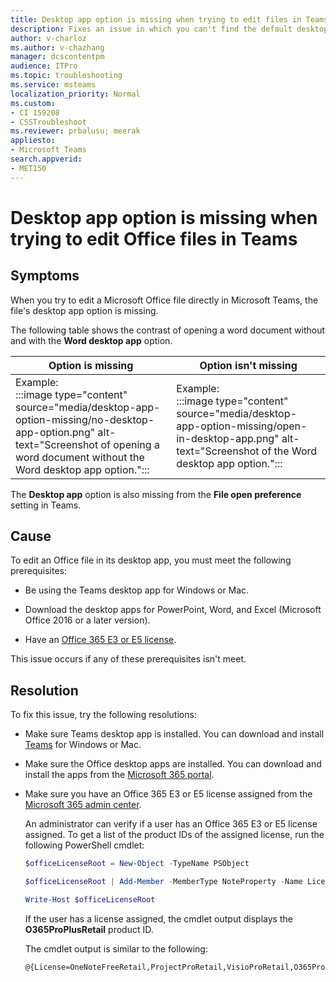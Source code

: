 ```yaml
---
title: Desktop app option is missing when trying to edit files in Teams
description: Fixes an issue in which you can't find the default desktop app option to edit an Office file in Teams.
author: v-charloz
ms.author: v-chazhang
manager: dcscontentpm
audience: ITPro 
ms.topic: troubleshooting 
ms.service: msteams
localization_priority: Normal
ms.custom: 
- CI 159208
- CSSTroubleshoot
ms.reviewer: prbalusu; meerak
appliesto:
- Microsoft Teams
search.appverid: 
- MET150
---
```


# Desktop app option is missing when trying to edit Office files in Teams

## Symptoms

When you try to edit a Microsoft Office file directly in Microsoft Teams, the file's desktop app option is missing.

The following table shows the contrast of opening a word document without and with the **Word desktop app** option.

|Option is missing |Option isn't missing   |
|----------|-----------|
|Example:<br>:::image type="content" source="media/desktop-app-option-missing/no-desktop-app-option.png" alt-text="Screenshot of opening a word document without the Word desktop app option.":::<br>|Example:<br> :::image type="content" source="media/desktop-app-option-missing/open-in-desktop-app.png" alt-text="Screenshot of the Word desktop app option.":::|

The **Desktop app** option is also missing from the **File open preference** setting in Teams.

## Cause

To edit an Office file in its desktop app, you must meet the following prerequisites:

- Be using the Teams desktop app for Windows or Mac.

- Download the desktop apps for PowerPoint, Word, and Excel (Microsoft Office 2016 or a later version).

- Have an [Office 365 E3 or E5 license](https://www.microsoft.com/microsoft-365/enterprise/compare-office-365-plans).

This issue occurs if any of these prerequisites isn't meet.

## Resolution

To fix this issue, try the following resolutions:

- Make sure Teams desktop app is installed. You can download and install [Teams](https://www.microsoft.com/microsoft-teams/group-chat-software) for Windows or Mac.

- Make sure the Office desktop apps are installed. You can download and install the apps from the [Microsoft 365 portal](https://portal.office.com/account#installs).

- Make sure you have an Office 365 E3 or E5 license assigned from the [Microsoft 365 admin center](https://portal.office.com/adminportal/home?#/users).

    An administrator can verify if a user has an Office 365 E3 or E5 license assigned. To get a list of the product IDs of the assigned license, run the following PowerShell cmdlet:

    ```powershell
    $officeLicenseRoot = New-Object -TypeName PSObject
    
    $officeLicenseRoot | Add-Member -MemberType NoteProperty -Name License -Value $(Get-ItemPropertyValue -Path 'HKLM:\Software\Microsoft\Office\ClickToRun\Configuration' -Name ProductReleaseIds)
    
    Write-Host $officeLicenseRoot
    ```

    If the user has a license assigned, the cmdlet output displays the **O365ProPlusRetail** product ID.

    The cmdlet output is similar to the following:

    ```output
    @{License=OneNoteFreeRetail,ProjectProRetail,VisioProRetail,O365ProPlusRetail}
    ```
